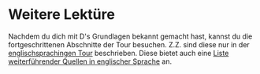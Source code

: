 # Weitere Lektüre

Nachdem du dich mit D's Grundlagen bekannt gemacht hast, kannst du
die fortgeschrittenen Abschnitte der Tour besuchen. Z.Z. sind diese
nur in der [englischsprachingen Tour](https://tour.dlang.org/)
beschrieben. Diese bietet auch eine
[Liste weiterführender Quellen in englischer Sprache](https://tour.dlang.org/tour/en/basics/further-reading)
an.
